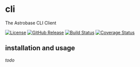 # cli

The Astrobase CLI Client

[![License](https://img.shields.io/badge/Astrobase-License-blue.svg)](https://github.com/astrobase/cli/blob/master/LICENSE)
[![GitHub Release](https://img.shields.io/github/v/release/astrobase/cli?sort=semver)](https://github.com/astrobase/cli/tree/latest)
[![Build Status](https://github.com/astrobase/cli/workflows/Python/badge.svg)](https://github.com/astrobase/cli/actions)
[![Coverage Status](https://codecov.io/github/astrobase/cli/coverage.svg?branch=master)](https://codecov.io/github/astrobase/cli)


## installation and usage

_todo_
